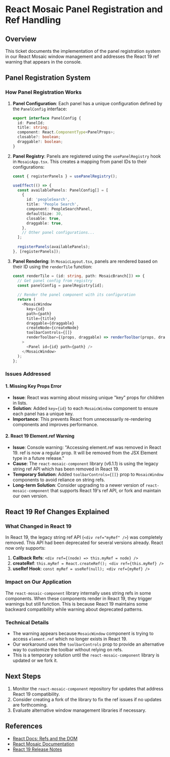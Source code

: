 # React Mosaic Panel Registration and Ref Handling

## Overview
This ticket documents the implementation of the panel registration system in our React Mosaic window management and addresses the React 19 ref warning that appears in the console.

## Panel Registration System

### How Panel Registration Works
1. **Panel Configuration**: Each panel has a unique configuration defined by the `PanelConfig` interface:
   ```typescript
   export interface PanelConfig {
     id: PanelId;
     title: string;
     component: React.ComponentType<PanelProps>;
     closable?: boolean;
     draggable?: boolean;
   }
   ```

2. **Panel Registry**: Panels are registered using the `usePanelRegistry` hook in `MosaicApp.tsx`. This creates a mapping from panel IDs to their configurations:
   ```typescript
   const { registerPanels } = usePanelRegistry();
   
   useEffect(() => {
     const availablePanels: PanelConfig[] = [
       {
         id: 'peopleSearch',
         title: 'People Search',
         component: PeopleSearchPanel,
         defaultSize: 30,
         closable: true,
         draggable: true,
       },
       // Other panel configurations...
     ];
     
     registerPanels(availablePanels);
   }, [registerPanels]);
   ```

3. **Panel Rendering**: In `MosaicLayout.tsx`, panels are rendered based on their ID using the `renderTile` function:
   ```typescript
   const renderTile = (id: string, path: MosaicBranch[]) => {
     // Get panel config from registry
     const panelConfig = panelRegistry[id];
     
     // Render the panel component with its configuration
     return (
       <MosaicWindow
         key={id}
         path={path}
         title={title}
         draggable={draggable}
         createNode={createNode}
         toolbarControls={[]}
         renderToolbar={(props, draggable) => renderToolbar(props, draggable, panelConfig)}
       >
         <Panel id={id} path={path} />
       </MosaicWindow>
     );
   };
   ```

### Issues Addressed

#### 1. Missing Key Props Error
- **Issue**: React was warning about missing unique "key" props for children in lists.
- **Solution**: Added `key={id}` to each `MosaicWindow` component to ensure each panel has a unique key.
- **Importance**: This prevents React from unnecessarily re-rendering components and improves performance.

#### 2. React 19 Element.ref Warning
- **Issue**: Console warning: "Accessing element.ref was removed in React 19. ref is now a regular prop. It will be removed from the JSX Element type in a future release."
- **Cause**: The `react-mosaic-component` library (v6.1.1) is using the legacy string ref API which has been removed in React 19.
- **Temporary Solution**: Added `toolbarControls={[]}` prop to `MosaicWindow` components to avoid reliance on string refs.
- **Long-term Solution**: Consider upgrading to a newer version of `react-mosaic-component` that supports React 19's ref API, or fork and maintain our own version.

## React 19 Ref Changes Explained

### What Changed in React 19
In React 19, the legacy string ref API (`<div ref="myRef" />`) was completely removed. This API had been deprecated for several versions already. React now only supports:

1. **Callback Refs**: `<div ref={(node) => this.myRef = node} />`
2. **createRef**: `this.myRef = React.createRef(); <div ref={this.myRef} />`
3. **useRef Hook**: `const myRef = useRef(null); <div ref={myRef} />`

### Impact on Our Application
The `react-mosaic-component` library internally uses string refs in some components. When these components render in React 19, they trigger warnings but still function. This is because React 19 maintains some backward compatibility while warning about deprecated patterns.

### Technical Details
- The warning appears because `MosaicWindow` component is trying to access `element.ref` which no longer exists in React 19.
- Our workaround uses the `toolbarControls` prop to provide an alternative way to customize the toolbar without relying on refs.
- This is a temporary solution until the `react-mosaic-component` library is updated or we fork it.

## Next Steps
1. Monitor the `react-mosaic-component` repository for updates that address React 19 compatibility.
2. Consider creating a fork of the library to fix the ref issues if no updates are forthcoming.
3. Evaluate alternative window management libraries if necessary.

## References
- [React Docs: Refs and the DOM](https://reactjs.org/docs/refs-and-the-dom.html)
- [React Mosaic Documentation](https://github.com/nomcopter/react-mosaic)
- [React 19 Release Notes](https://react.dev/blog/2024/04/25/react-19)
